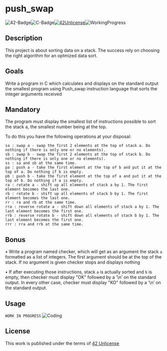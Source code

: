 # push_swap

![42-Badge](https://img.shields.io/badge/%C3%89cole-42SP-blue)![C-Badge](https://img.shields.io/badge/Language-C-lightgrey)[![42Unlicense](https://img.shields.io/badge/License-42Unlicense-yellowgreen)](https://github.com/gcamerli/42unlicense)![WorkingProgress](https://img.shields.io/badge/WORK-IN%20PROGRESS-red)

## Description

This project is about sorting data on a stack. The success rely on choosing the right algorithm for an optmized data sort.

## Goals

Write a program in C which calculates and displays on the standard output the smallest program using Push_swap instruction language that sorts the integer arguments received

## Mandatory

The program must display the smallest list of instructions possible to sort the stack a, the smallest number being at the top.

To do this you have the following operations at your disposal:

```
sa : swap a - swap the first 2 elements at the top of stack a. Do nothing if there is only one or no elements).
sb : swap b - swap the first 2 elements at the top of stack b. Do nothing if there is only one or no elements).
ss : sa and sb at the same time.
pa : push a - take the first element at the top of b and put it at the top of a. Do nothing if b is empty.
pb : push b - take the first element at the top of a and put it at the top of b. Do nothing if a is empty.
ra : rotate a - shift up all elements of stack a by 1. The first element becomes the last one.
rb : rotate b - shift up all elements of stack b by 1. The first element becomes the last one.
rr : ra and rb at the same time.
rra : reverse rotate a - shift down all elements of stack a by 1. The last element becomes the first one.
rrb : reverse rotate b - shift down all elements of stack b by 1. The last element becomes the first one.
rrr : rra and rrb at the same time.
```

## Bonus

• Write a program named checker, which will get as an argument the stack ``a`` formatted as a list of integers. The first argument should be at the top of the stack. If no argument is given checker stops and displays nothing

• If after executing those instructions, stack ``a`` is actually sorted and ``b`` is empty, then checker must display "OK" followed by a ’\n’ on the standard output. In every other case, checker must display "KO" followed by a ’\n’ on the standard output.


## Usage

```WORK IN PROGRESS```
![Coding](https://github.com/dpiza/resources/blob/master/gifs/jimc.gif?raw=true)

## License

This work is published under the terms of [42 Unlicense](https://github.com/gcamerli/42unlicense)
